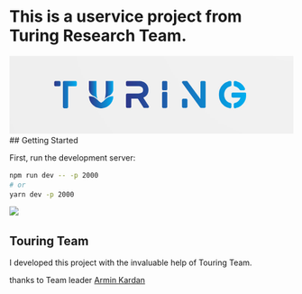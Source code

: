 # This is a uservice project from Turing Research Team.
<img src="https://github.com/ArminKardan/utrialv2/blob/master/turing.png?raw=true"/>
## Getting Started

First, run the development server:

```bash
npm run dev -- -p 2000
# or
yarn dev -p 2000
```
<img src="[https://github.com/ArminKardan/utrialv2/blob/master/turing.png?raw=true](https://cdn.ituring.ir/research/33/uweather2.png)"/>

## Touring Team 

I developed this project with the invaluable help of Touring Team.

thanks to Team leader [Armin Kardan](https://github.com/ArminKardan) 
